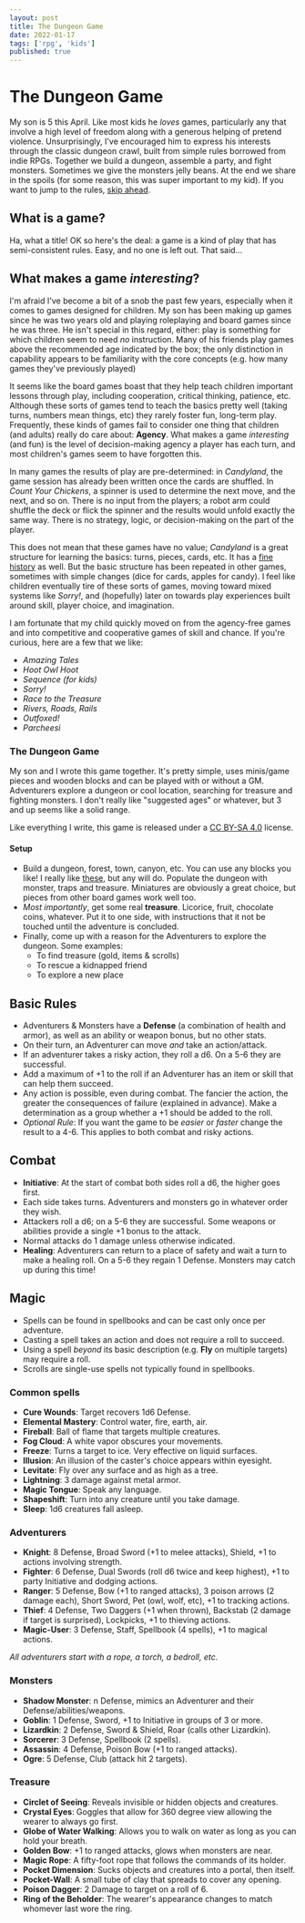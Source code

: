 ```yaml
---
layout: post
title: The Dungeon Game
date: 2022-01-17
tags: ['rpg', 'kids']
published: true
---
```


# The Dungeon Game
My son is 5 this April. Like most kids he _loves_ games, particularly any that involve a high level of freedom along with a generous helping of pretend violence. Unsurprisingly, I've encouraged him to express his interests through the classic dungeon crawl, built from simple rules borrowed from indie RPGs. Together we build a dungeon, assemble a party, and fight monsters. Sometimes we give the monsters jelly beans. At the end we share in the spoils (for some reason, this was super important to my kid). If you want to jump to the rules, [skip ahead](#the-dungeon-game).

## What is a game?
Ha, what a title! OK so here's the deal: a game is a kind of play that has semi-consistent rules. Easy, and no one is left out. That said...

## What makes a game _interesting_?
I'm afraid I've become a bit of a snob the past few years, especially when it comes to games designed for children. My son has been making up games since he was two years old and playing roleplaying and board games since he was three. He isn't special in this regard, either: play is something for which children seem to need _no_ instruction. Many of his friends play games above the recommended age indicated by the box; the only distinction in capability appears to be familiarity with the core concepts (e.g. how many games they've previously played)

It seems like the board games boast that they help teach children important lessons through play, including cooperation, critical thinking, patience, etc. Although these sorts of games tend to teach the basics pretty well (taking turns, numbers mean things, etc) they rarely foster fun, long-term play. Frequently, these kinds of games fail to consider one thing that children (and adults) really do care about: **Agency**. What makes a game _interesting_ (and fun) is the level of decision-making agency a player has each turn, and most children's games seem to have forgotten this.

In many games the results of play are pre-determined: in _Candyland_, the game session has already been written once the cards are shuffled. In _Count Your Chickens_, a spinner is used to determine the next move, and the next, and so on. There is no input from the players; a robot arm could shuffle the deck or flick the spinner and the results would unfold exactly the same way. There is no strategy, logic, or decision-making on the part of the player.

This does not mean that these games have no value; _Candyland_ is a great structure for learning the basics: turns, pieces, cards, etc. It has a [fine history](https://www.theatlantic.com/technology/archive/2019/07/how-polio-inspired-the-creation-of-candy-land/594424/) as well. But the basic structure has been repeated in other games, sometimes with simple changes (dice for cards, apples for candy). I feel like children eventually tire of these sorts of games, moving toward mixed systems like _Sorry!_, and (hopefully) later on towards play experiences built around skill, player choice, and imagination.

I am fortunate that my child quickly moved on from the agency-free games and into competitive and cooperative games of skill and chance. If you're curious, here are a few that we like:

- _Amazing Tales_
- _Hoot Owl Hoot_
- _Sequence (for kids)_
- _Sorry!_
- _Race to the Treasure_
- _Rivers, Roads, Rails_
- _Outfoxed!_
- _Parcheesi_

### The Dungeon Game
My son and I wrote this game together. It's pretty simple, uses minis/game pieces and wooden blocks and can be played with or without a GM. Adventurers explore a dungeon or cool location, searching for treasure and fighting monsters. I don't really like "suggested ages" or whatever, but 3 and up seems like a solid range.

Like everything I write, this game is released under a [CC BY-SA 4.0](https://creativecommons.org/licenses/by-sa/4.0/) license.

#### Setup

- Build a dungeon, forest, town, canyon, etc. You can use any blocks you like! I really like [these](https://www.amazon.com/gp/product/B00XV13FQG), but any will do.
Populate the dungeon with monster, traps and treasure.  Miniatures are obviously a great choice, but pieces from other board games work well too.
- _Most importantly_, get some real **treasure**. Licorice, fruit, chocolate coins, whatever. Put it to one side, with instructions that it not be touched until the adventure is concluded.
- Finally, come up with a reason for the Adventurers to explore the dungeon. Some examples:
  - To find treasure (gold, items & scrolls)
  - To rescue a kidnapped friend
  - To explore a new place

## Basic Rules

- Adventurers & Monsters have a **Defense** (a combination of health and armor), as well as an ability or weapon bonus, but no other stats.
- On their turn, an Adventurer can move _and_ take an action/attack.
- If an adventurer takes a risky action, they roll a d6. On a 5-6 they are successful.
- Add a maximum of +1 to the roll if an Adventurer has an item or skill that can help them succeed.
- Any action is possible, even during combat. The fancier the action, the greater the consequences of failure (explained in advance). Make a determination as a group whether a +1 should be added to the roll.
- *Optional Rule*: If you want the game to be _easier_ or _faster_ change the result to a 4-6. This applies to both combat and risky actions.

## Combat

- **Initiative**: At the start of combat both sides roll a d6, the higher goes first.
- Each side takes turns. Adventurers and monsters go in whatever order they wish.
- Attackers roll a d6; on a 5-6 they are successful. Some weapons or abilities provide a single +1 bonus to the attack.
- Normal attacks do 1 damage unless otherwise indicated.
- **Healing**: Adventurers can return to a place of safety and wait a turn to make a healing roll. On a 5-6 they regain 1 Defense. Monsters may catch up during this time!

## Magic
- Spells can be found in spellbooks and can be cast only once per adventure.
- Casting a spell takes an action and does not require a roll to succeed.
- Using a spell _beyond_ its basic description (e.g. **Fly** on multiple targets) may require a roll.
- Scrolls are single-use spells not typically found in spellbooks.

### Common spells
- **Cure Wounds**: Target recovers 1d6 Defense.
- **Elemental Mastery**: Control water, fire, earth, air.
- **Fireball**: Ball of flame that targets multiple creatures.
- **Fog Cloud**: A white vapor obscures your movements.
- **Freeze**: Turns a target to ice. Very effective on liquid surfaces.
- **Illusion**: An illusion of the caster's choice appears within eyesight.
- **Levitate**: Fly over any surface and as high as a tree.
- **Lightning**: 3 damage against metal armor.
- **Magic Tongue**: Speak any language.
- **Shapeshift**: Turn into any creature until you take damage.
- **Sleep**: 1d6 creatures fall asleep.

### Adventurers
- **Knight**: 8 Defense, Broad Sword (+1 to melee attacks), Shield, +1 to actions involving strength.
- **Fighter**: 6 Defense, Dual Swords (roll d6 twice and keep highest), +1 to party Initiative and dodging actions.
- **Ranger**: 5 Defense, Bow (+1 to ranged attacks), 3 poison arrows (2 damage each), Short Sword, Pet (owl, wolf, etc), +1 to tracking actions.
- **Thief**: 4 Defense, Two Daggers (+1 when thrown), Backstab (2 damage if target is surprised), Lockpicks, +1 to thieving actions.
- **Magic-User**: 3 Defense, Staff, Spellbook (4 spells), +1 to magical actions.

*All adventurers start with a rope, a torch, a bedroll, etc.*

### Monsters
- **Shadow Monster**: n Defense, mimics an Adventurer and their Defense/abilities/weapons.
- **Goblin**: 1 Defense, Sword, +1 to Initiative in groups of 3 or more.
- **Lizardkin**: 2 Defense, Sword & Shield, Roar (calls other Lizardkin).
- **Sorcerer**: 3 Defense, Spellbook (2 spells).
- **Assassin**: 4 Defense, Poison Bow (+1 to ranged attacks).
- **Ogre**: 5 Defense, Club (attack hit 2 targets).

### Treasure
- **Circlet of Seeing**: Reveals invisible or hidden objects and creatures.
- **Crystal Eyes**: Goggles that allow for 360 degree view allowing the wearer to always go first.
- **Globe of Water Walking**: Allows you to walk on water as long as you can hold your breath.
- **Golden Bow**: +1 to ranged attacks, glows when monsters are near.
- **Magic Rope**: A fifty-foot rope that follows the commands of its holder.
- **Pocket Dimension**: Sucks objects and creatures into a portal, then itself.
- **Pocket-Wall**: A small tube of clay that spreads to cover any opening.
- **Poison Dagger**: 2 Damage to target on a roll of 6.
- **Ring of the Beholder**: The wearer's appearance changes to match  whomever last wore the ring.
